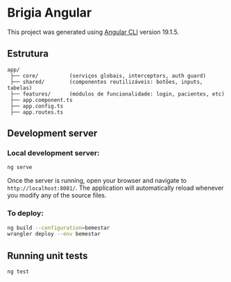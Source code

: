 # Brigia Angular

This project was generated using [Angular CLI](https://github.com/angular/angular-cli) version 19.1.5.

## Estrutura

```code
app/
 ├── core/          (serviços globais, interceptors, auth guard)
 ├── shared/        (componentes reutilizáveis: botões, inputs, tabelas)
 ├── features/      (módulos de funcionalidade: login, pacientes, etc)
 ├── app.component.ts
 ├── app.config.ts
 ├── app.routes.ts
```

## Development server

### Local development server:
```bash
ng serve
```

Once the server is running, open your browser and navigate to `http://localhost:8081/`. The application will automatically reload whenever you modify any of the source files.

### To deploy:
```bash
ng build --configuration=bemestar
wrangler deploy --env bemestar
```

## Running unit tests
```bash
ng test
```
